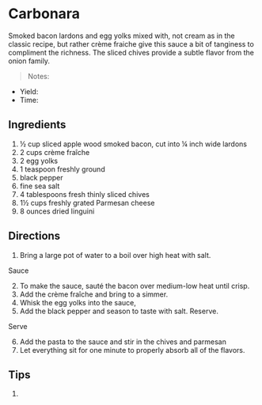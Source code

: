 [1]: http://www.aveceric.com/carbonara/

Carbonara
==========
Smoked bacon lardons and egg yolks mixed with, not cream as in the classic recipe, but rather crème fraiche give this sauce a bit of tanginess to compliment the richness. The sliced chives provide a subtle flavor from the onion family.

> Notes:

+ Yield:
+ Time:

Ingredients
---------
1. ½ cup sliced apple wood
   smoked bacon, cut into ¼
   inch wide lardons
2. 2 cups crème fraîche
3. 2 egg yolks
4. 1 teaspoon freshly ground
5. black pepper
6. fine sea salt
7. 4 tablespoons fresh thinly sliced chives
8. 1½ cups freshly grated Parmesan cheese
9. 8 ounces dried linguini

Directions
---------
1. Bring a large pot of water to a boil over high heat with salt.

Sauce

2. To make the sauce, sauté the bacon over medium-low heat until crisp. 
3. Add the crème fraîche and bring to a simmer. 
4. Whisk the egg yolks into the sauce, 
5. Add the black pepper and season to taste with salt. Reserve.

Serve

6. Add the pasta to the sauce and stir in the chives and parmesan
7. Let everything sit for one minute to properly absorb all of the flavors.

Tips
----------
1.
